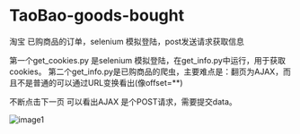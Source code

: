 # TaoBao-goods-bought
淘宝 已购商品的订单，selenium 模拟登陆，post发送请求获取信息


第一个get_cookies.py 是selenium 模拟登陆，在get_info.py中运行，用于获取cookies。
第二个get_info.py是已购商品的爬虫，主要难点是：翻页为AJAX，而且不是普通的可以通过URL变换看出(像offset=**)


不断点击下一页 可以看出AJAX 是个POST请求，需要提交data。

![image1](https://raw.githubusercontent.com/zhouzheru/TaoBao-goods-bought/master/1.jpg)


